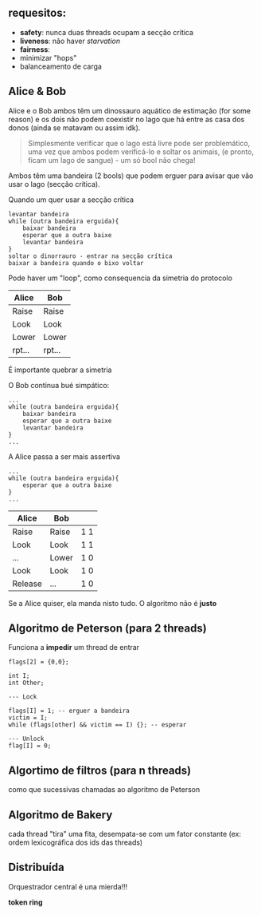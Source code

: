 ## requesitos:
- **safety**: nunca duas threads ocupam a secção crítica 
- **liveness**: não haver *starvation*
- **fairness**: 
- minimizar "hops"
- balanceamento de carga
## Alice & Bob
Alice e o Bob ambos têm um dinossauro aquático de estimação (for some reason) e os dois não podem coexistir no lago que há entre as casa dos donos (ainda se matavam ou assim idk).

> Simplesmente verificar que o lago está livre pode ser problemático, uma vez que ambos podem verificá-lo e soltar os animais, (e pronto, ficam um lago de sangue) - um só bool não chega!

Ambos têm uma bandeira (2 bools) que podem erguer para avisar que vão usar o lago (secção crítica).

Quando um quer usar a secção crítica

```
levantar bandeira
while (outra bandeira erguida){
	baixar bandeira
	esperar que a outra baixe
	levantar bandeira
}
soltar o dinorrauro - entrar na secção crítica
baixar a bandeira quando o bixo voltar
```

Pode haver um "loop", como consequencia da simetria do protocolo

| **Alice** | Bob |
| ---- | ---- |
| Raise | Raise |
| Look | Look |
| Lower | Lower |
| rpt... | rpt... |
É importante quebrar a simetria

O Bob continua bué simpático:

```
...
while (outra bandeira erguida){
	baixar bandeira
	esperar que a outra baixe
	levantar bandeira
}
... 
```

A Alice passa a ser mais assertiva

```
...
while (outra bandeira erguida){
	esperar que a outra baixe
}
... 
```

| Alice | Bob |  |
| ---- | ---- | ---- |
| Raise | Raise | 1 1 |
| Look | Look | 1 1 |
| ... | Lower | 1 0 |
| Look | Look | 1 0 |
| Release | ... | 1 0 |
Se a Alice quiser, ela manda nisto tudo. O algoritmo não é **justo**
## Algoritmo de Peterson (para 2 threads)
Funciona a **impedir** um thread de entrar

```
flags[2] = {0,0};

int I;
int Other;

--- Lock

flags[I] = 1; -- erguer a bandeira
victim = I;
while (flags[other] && victim == I) {}; -- esperar

--- Unlock
flag[I] = 0;

```


## Algortimo de filtros (para n threads)

como que sucessivas chamadas ao algoritmo de Peterson
## Algoritmo de Bakery

cada thread "tira" uma fita, desempata-se com um fator constante (ex: ordem lexicográfica dos ids das threads)

## Distribuída
Orquestrador central é una mierda!!!

**token ring** 